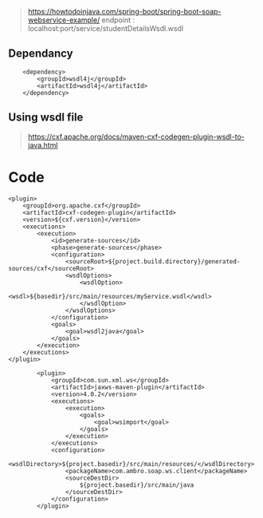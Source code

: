 
> https://howtodoinjava.com/spring-boot/spring-boot-soap-webservice-example/
> endpoint : localhost:port/service/studentDetailsWsdl.wsdl

## Dependancy
    	<dependency>
			<groupId>wsdl4j</groupId>
			<artifactId>wsdl4j</artifactId>
		</dependency>

## Using wsdl file

> https://cxf.apache.org/docs/maven-cxf-codegen-plugin-wsdl-to-java.html

# Code
	<plugin>
	    <groupId>org.apache.cxf</groupId>
	    <artifactId>cxf-codegen-plugin</artifactId>
	    <version>${cxf.version}</version>
	    <executions>
	        <execution>
	            <id>generate-sources</id>
	            <phase>generate-sources</phase>
	            <configuration>
	                <sourceRoot>${project.build.directory}/generated-sources/cxf</sourceRoot>
	                <wsdlOptions>
	                    <wsdlOption>
	                        <wsdl>${basedir}/src/main/resources/myService.wsdl</wsdl>
	                    </wsdlOption>
	                </wsdlOptions>
	            </configuration>
	            <goals>
	                <goal>wsdl2java</goal>
	            </goals>
	        </execution>
	    </executions>
	</plugin>

    		<plugin>
				<groupId>com.sun.xml.ws</groupId>
				<artifactId>jaxws-maven-plugin</artifactId>
				<version>4.0.2</version>
				<executions>
					<execution>
						<goals>
							<goal>wsimport</goal>
						</goals>
					</execution>
				</executions>
				<configuration>
					<wsdlDirectory>${project.basedir}/src/main/resources/</wsdlDirectory>
					<packageName>com.ambro.soap.ws.client</packageName>
					<sourceDestDir>
						${project.basedir}/src/main/java
					</sourceDestDir>
				</configuration>
			</plugin>
